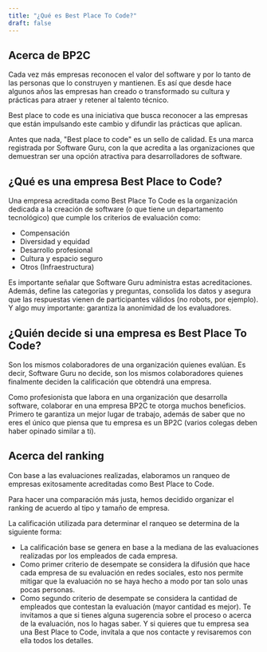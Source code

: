 ```yaml
---
title: "¿Qué es Best Place To Code?"
draft: false
---
```

## Acerca de BP2C

Cada vez más empresas reconocen el valor del software y por lo tanto de las personas que lo construyen y mantienen. Es así que desde hace algunos años las empresas han creado o transformado su cultura y prácticas para atraer y retener al talento técnico.

Best place to code es una iniciativa que busca reconocer a las empresas que están impulsando este cambio y difundir las prácticas que aplican.

Antes que nada, "Best place to code" es un sello de calidad. Es una marca registrada por Software Guru, con la que acredita a las organizaciones que demuestran ser una opción atractiva para desarrolladores de software.

## ¿Qué es una empresa Best Place to Code?

Una empresa acreditada como Best Place To Code es la organización dedicada a la creación de software (o que tiene un departamento tecnológico) que cumple los criterios de evaluación como:

* Compensación
* Diversidad y equidad
* Desarrollo profesional
* Cultura y espacio seguro
* Otros (Infraestructura)

Es importante señalar que Software Guru administra estas acreditaciones. Además, define las categorías y preguntas, consolida los datos y asegura que las respuestas vienen de participantes válidos (no robots, por ejemplo). Y algo muy importante: garantiza la anonimidad de los evaluadores.

## ¿Quién decide si una empresa es Best Place To Code?
Son los mismos colaboradores de una organización quienes evalúan. Es decir, Software Guru no decide, son los mismos colaboradores quienes finalmente deciden la calificación que obtendrá una empresa.

Como profesionista que labora en una organización que desarrolla software, colaborar en una empresa BP2C te otorga muchos beneficios. Primero te garantiza un mejor lugar de trabajo, además de saber que no eres el único que piensa que tu empresa es un BP2C (varios colegas deben haber opinado similar a ti).

## Acerca del ranking

Con base a las evaluaciones realizadas, elaboramos un ranqueo de empresas exitosamente acreditadas como Best Place to Code.

Para hacer una comparación más justa, hemos decidido organizar el ranking de acuerdo al tipo y tamaño de empresa.

La calificación utilizada para determinar el ranqueo se determina de la siguiente forma:

* La calificación base se genera en base a la mediana de las evaluaciones realizadas por los empleados de cada empresa.
* Como primer criterio de desempate se considera la difusión que hace cada empresa de su evaluación en redes sociales, esto nos permite mitigar que la evaluación no se haya hecho a modo por tan solo unas pocas personas.
* Como segundo criterio de desempate se considera la cantidad de empleados que contestan la evaluación (mayor cantidad es mejor).
Te invitamos a que si tienes alguna sugerencia sobre el proceso o acerca de la evaluación, nos lo hagas saber. Y si quieres que tu empresa sea una Best Place to Code, invítala a que nos contacte y revisaremos con ella todos los detalles.